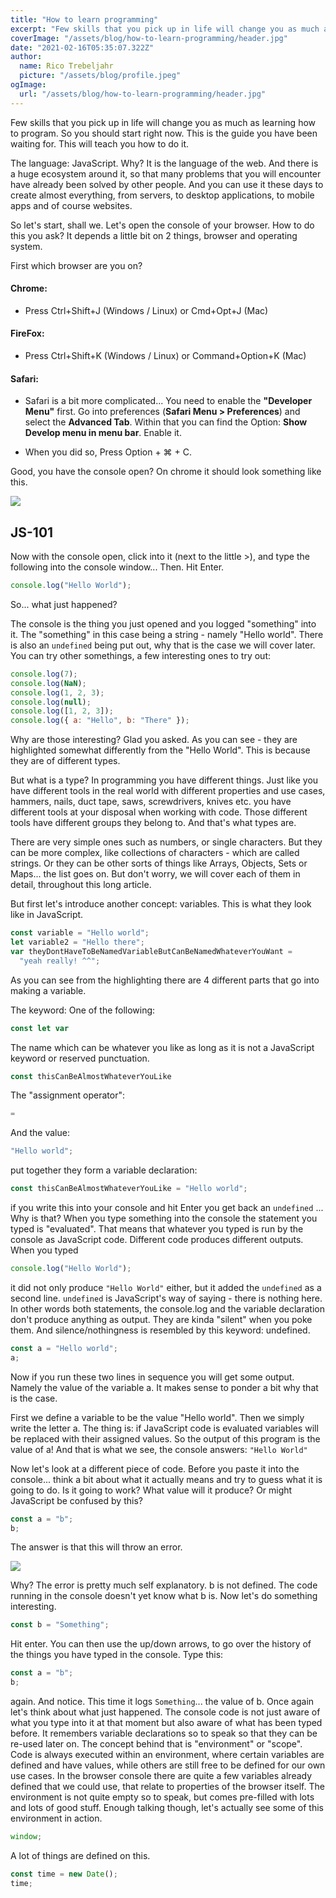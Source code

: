 ```yaml
---
title: "How to learn programming"
excerpt: "Few skills that you pick up in life will change you as much as learning how to program. So you should start right now. This is the guide you have been waiting for. I will teach you how to do it."
coverImage: "/assets/blog/how-to-learn-programming/header.jpg"
date: "2021-02-16T05:35:07.322Z"
author:
  name: Rico Trebeljahr
  picture: "/assets/blog/profile.jpeg"
ogImage:
  url: "/assets/blog/how-to-learn-programming/header.jpg"
---
```


Few skills that you pick up in life will change you as much as learning how to program. So you should start right now. This is the guide you have been waiting for. This will teach you how to do it.

The language: JavaScript. Why? It is the language of the web. And there is a huge ecosystem around it, so that many problems that you will encounter have already been solved by other people. And you can use it these days to create almost everything, from servers, to desktop applications, to mobile apps and of course websites.

So let's start, shall we. Let's open the console of your browser. How to do this you ask? It depends a little bit on 2 things, browser and operating system.

First which browser are you on?

#### Chrome:

- Press Ctrl+Shift+J (Windows / Linux) or Cmd+Opt+J (Mac)

#### FireFox:

- Press Ctrl+Shift+K (Windows / Linux) or Command+Option+K (Mac)

#### Safari:

- Safari is a bit more complicated... You need to enable the **"Developer Menu"** first. Go into preferences (**Safari Menu > Preferences**) and select the **Advanced Tab**. Within that you can find the Option: **Show Develop menu in menu bar**. Enable it.

- When you did so, Press Option + ⌘ + C.

Good, you have the console open? On chrome it should look something like this.

<img src="/assets/blog/how-to-learn-programming/open-console.png">

## JS-101

Now with the console open, click into it (next to the little >), and type the following into the console window... Then. Hit Enter.

```javascript
console.log("Hello World");
```

So... what just happened?

The console is the thing you just opened and you logged "something" into it. The "something" in this case being a string - namely "Hello world". There is also an `undefined` being put out, why that is the case we will cover later. You can try other somethings, a few interesting ones to try out:

```javascript
console.log(7);
console.log(NaN);
console.log(1, 2, 3);
console.log(null);
console.log([1, 2, 3]);
console.log({ a: "Hello", b: "There" });
```

Why are those interesting? Glad you asked. As you can see - they are highlighted somewhat differently from the "Hello World". This is because they are of different types.

But what is a type? In programming you have different things. Just like you have different tools in the real world with different properties and use cases, hammers, nails, duct tape, saws, screwdrivers, knives etc. you have different tools at your disposal when working with code. Those different tools have different groups they belong to. And that's what types are.

There are very simple ones such as numbers, or single characters. But they can be more complex, like collections of characters - which are called strings. Or they can be other sorts of things like Arrays, Objects, Sets or Maps... the list goes on. But don't worry, we will cover each of them in detail, throughout this long article.

But first let's introduce another concept: variables. This is what they look like in JavaScript.

```javascript
const variable = "Hello world";
let variable2 = "Hello there";
var theyDontHaveToBeNamedVariableButCanBeNamedWhateverYouWant =
  "yeah really! ^^";
```

As you can see from the highlighting there are 4 different parts that go into making a variable.

The keyword: One of the following:

```javascript
const let var
```

The name which can be whatever you like as long as it is not a JavaScript keyword or reserved punctuation.

```javascript
const thisCanBeAlmostWhateverYouLike
```

The "assignment operator":

```javascript
=
```

And the value:

```javascript
"Hello world";
```

put together they form a variable declaration:

```javascript
const thisCanBeAlmostWhateverYouLike = "Hello world";
```

if you write this into your console and hit Enter you get back an `undefined` ... Why is that? When you type something into the console the statement you typed is "evaluated". That means that whatever you typed is run by the console as JavaScript code. Different code produces different outputs. When you typed

```javascript
console.log("Hello World");
```

it did not only produce `"Hello World"` either, but it added the `undefined` as a second line. `undefined` is JavaScript's way of saying - there is nothing here. In other words both statements, the console.log and the variable declaration don't produce anything as output. They are kinda "silent" when you poke them. And silence/nothingness is resembled by this keyword: undefined.

```javascript
const a = "Hello world";
a;
```

Now if you run these two lines in sequence you will get some output. Namely the value of the variable a. It makes sense to ponder a bit why that is the case.

First we define a variable to be the value "Hello world". Then we simply write the letter a. The thing is: if JavaScript code is evaluated variables will be replaced with their assigned values. So the output of this program is the value of a! And that is what we see, the console answers: `"Hello World"`

Now let's look at a different piece of code. Before you paste it into the console... think a bit about what it actually means and try to guess what it is going to do. Is it going to work? What value will it produce? Or might JavaScript be confused by this?

```javascript
const a = "b";
b;
```

The answer is that this will throw an error.

<img src="/assets/blog/how-to-learn-programming/variable-reference-error.png" />

Why? The error is pretty much self explanatory. b is not defined. The code running in the console doesn't yet know what b is. Now let's do something interesting.

```javascript
const b = "Something";
```

Hit enter. You can then use the up/down arrows, to go over the history of the things you have typed in the console. Type this:

```javascript
const a = "b";
b;
```

again. And notice. This time it logs `Something`... the value of b. Once again let's think about what just happened. The console code is not just aware of what you type into it at that moment but also aware of what has been typed before. It remembers variable declarations so to speak so that they can be re-used later on. The concept behind that is "environment" or "scope". Code is always executed within an environment, where certain variables are defined and have values, while others are still free to be defined for our own use cases. In the browser console there are quite a few variables already defined that we could use, that relate to properties of the browser itself. The environment is not quite empty so to speak, but comes pre-filled with lots and lots of good stuff. Enough talking though, let's actually see some of this environment in action.

```javascript
window;
```

A lot of things are defined on this.

```javascript
const time = new Date();
time;
```
